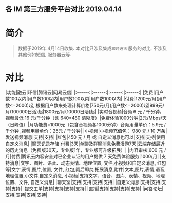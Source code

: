 各 IM 第三方服务平台对比 2019.04.14
-------------

# 简介


> 数据于2019年.4月14日收集. 本对比只涉及集成`即时通讯` 服务的对比, 不涉及其他例如短信, 服务器云等.


# 对比


|功能|融云|环信|腾讯云|网易云信|
|:------:|:------:|:------:|:------:|
|免费|用户数100以内|用户数100以内|用户数100以内|用户数100以内|
|付费|1200元/月(用户数<=2000)起, 根据用户数来处理计算价格|750元/月(用户数<=2000)起|999元/月(100000日活)起|1800元/月(10000日活)起|
|实时音视频|音频 6 元 / 千分钟，视频最低 16 元/千分钟（含 640*480 清晰度）|免费体验1000分钟|2元/Mbps/天（日峰值）|月功能费=1000元（包含音视频各1000分钟）音频用量单价：5.9元 / 千分钟 ,视频用量单价：25元 / 千分钟|
|小视频|小视频充值包： 980 元 / 10 万条|发送视频消息|支持|支持|
|红包|450 元 / 月 或 自定义消息也可以|支持|支持|使用自定义消息|
|聊天记录存储|付费|3天|单聊及群聊消息免费漫游7天|云端存储最近的历史消息（免费版30天，专业版1年，专业版可升级拓展）|
|内容审核|600 元 / 月|付费|腾讯云内容安全对已企业认证的用户提供 7 天免费体验服务|1000/月|
|支持消息|文字、图片、语音、动态表情、地理位置, 文件,小视频和自定义消息, 红包等|文字,表情,图片,位置, 文件, 红包,阅后即焚,拓展消息,附件|文本,图片,表情,语音,地理位置,小文件,自定义消息, 小视频|支持文字、语音、图片、表情、视频、地理位置、文件, 自定义消息|
|聊天室|支持|支持|支持|支持|
|自定义消息|支持|支持|支持|支持|
|提交工单|支持|支持|支持|支持|
|直播|支持|支持|支持|支持|
|问答论坛|支持|支持|支持|支持|
